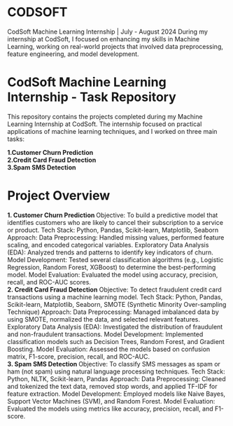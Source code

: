 # CODSOFT
CodSoft Machine Learning Internship | July - August 2024 During my internship at CodSoft, I focused on enhancing my skills in Machine Learning, working on real-world projects that involved data preprocessing, feature engineering, and model development. 
# CodSoft Machine Learning Internship - Task Repository
This repository contains the projects completed during my Machine Learning Internship at CodSoft. The internship focused on practical applications of machine learning techniques, and I worked on three main tasks:

<b>1.Customer Churn Prediction</b><br>
<b>2.Credit Card Fraud Detection</b><br>
<b>3.Spam SMS Detection</b><br>

# Project Overview
<b>1. Customer Churn Prediction </b>
Objective: To build a predictive model that identifies customers who are likely to cancel their subscription to a service or product.
Tech Stack: Python, Pandas, Scikit-learn, Matplotlib, Seaborn
Approach:
Data Preprocessing: Handled missing values, performed feature scaling, and encoded categorical variables.
Exploratory Data Analysis (EDA): Analyzed trends and patterns to identify key indicators of churn.
Model Development: Tested several classification algorithms (e.g., Logistic Regression, Random Forest, XGBoost) to determine the best-performing model.
Model Evaluation: Evaluated the model using accuracy, precision, recall, and ROC-AUC scores.
<br>
<b>2. Credit Card Fraud Detection</b>
Objective: To detect fraudulent credit card transactions using a machine learning model.
Tech Stack: Python, Pandas, Scikit-learn, Matplotlib, Seaborn, SMOTE (Synthetic Minority Over-sampling Technique)
Approach:
Data Preprocessing: Managed imbalanced data by using SMOTE, normalized the data, and selected relevant features.
Exploratory Data Analysis (EDA): Investigated the distribution of fraudulent and non-fraudulent transactions.
Model Development: Implemented classification models such as Decision Trees, Random Forest, and Gradient Boosting.
Model Evaluation: Assessed the models based on confusion matrix, F1-score, precision, recall, and ROC-AUC.
<br>
<b>3. Spam SMS Detection </b>
Objective: To classify SMS messages as spam or ham (not spam) using natural language processing techniques.
Tech Stack: Python, NLTK, Scikit-learn, Pandas
Approach:
Data Preprocessing: Cleaned and tokenized the text data, removed stop words, and applied TF-IDF for feature extraction.
Model Development: Employed models like Naive Bayes, Support Vector Machines (SVM), and Random Forest.
Model Evaluation: Evaluated the models using metrics like accuracy, precision, recall, and F1-score.
